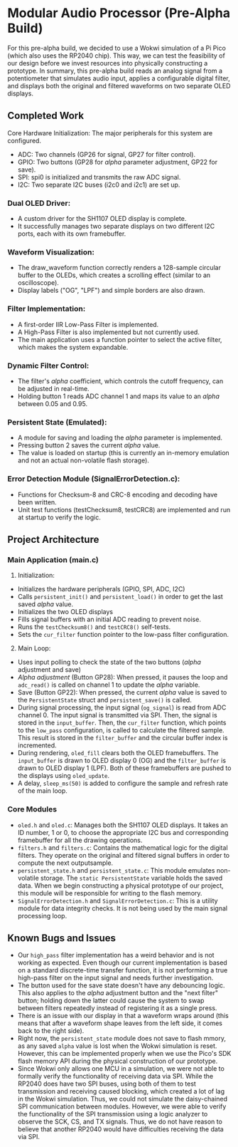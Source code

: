# Modular Audio Processor (Pre-Alpha Build)
For this pre-alpha build, we decided to use a Wokwi simulation of a Pi Pico (which also uses the RP2040 chip). This way, we can test the feasibility of our design before we invest resources into physically constructing a prototype. In summary, this pre-alpha build reads an analog signal from a potentiometer that simulates audio input, applies a configurable digital filter, and displays both the original and filtered waveforms on two separate OLED displays.

## Completed Work
Core Hardware Initialization: The major peripherals for this system are configured.
- ADC: Two channels (GP26 for signal, GP27 for filter control).
- GPIO: Two buttons (GP28 for *alpha* parameter adjustment, GP22 for save).
- SPI: spi0 is initialized and transmits the raw ADC signal.
- I2C: Two separate I2C buses (i2c0 and i2c1) are set up.

### Dual OLED Driver:
- A custom driver for the SH1107 OLED display is complete.
- It successfully manages two separate displays on two different I2C ports, each with its own framebuffer.

### Waveform Visualization:
- The draw_waveform function correctly renders a 128-sample circular buffer to the OLEDs, which creates a scrolling effect (similar to an oscilloscope).
- Display labels ("OG", "LPF") and simple borders are also drawn.

### Filter Implementation:
- A first-order IIR Low-Pass Filter is implemented.
- A High-Pass Filter is also implemented but not currently used.
- The main application uses a function pointer to select the active filter, which makes the system expandable.

### Dynamic Filter Control:
- The filter's *alpha* coefficient, which controls the cutoff frequency, can be adjusted in real-time.
- Holding button 1 reads ADC channel 1 and maps its value to an *alpha* between 0.05 and 0.95.

### Persistent State (Emulated):
- A module for saving and loading the *alpha* parameter is implemented.
- Pressing button 2 saves the current *alpha* value.
- The value is loaded on startup (this is currently an in-memory emulation and not an actual non-volatile flash storage).

### Error Detection Module (SignalErrorDetection.c):
- Functions for Checksum-8 and CRC-8 encoding and decoding have been written.
- Unit test functions (testChecksum8, testCRC8) are implemented and run at startup to verify the logic.

## Project Architecture
### Main Application (main.c)
1.  Initialization:
- Initializes the hardware peripherals (GPIO, SPI, ADC, I2C)
- Calls `persistent_init()` and `persistent_load()` in order to get the last saved *alpha* value.
- Initializes the two OLED displays
- Fills signal buffers with an initial ADC reading to prevent noise.
- Runs the `testChecksum8()` and `testCRC8()` self-tests.
- Sets the `cur_filter` function pointer to the low-pass filter configuration.
2. Main Loop:
- Uses input polling to check the state of the two buttons (*alpha* adjustment and save)
- *Alpha adjustment* (Button GP28): When pressed, it pauses the loop and `adc_read()` is called on channel 1 to update the *alpha* variable.
- Save (Button GP22): When pressed, the current *alpha* value is saved to the `PersistentState` struct and `persistent_save()` is called.
- During signal processing, the input signal (`og_signal`) is read from ADC channel 0. The input signal is transmitted via SPI. Then, the signal is stored in the `input_buffer`. Then, the `cur_filter` function, which points to the `low_pass` configuration, is called to calculate the filtered sample. This result is stored in the `filter_buffer` and the circular buffer index is incremented.
- During rendering, `oled_fill` clears both the OLED framebuffers. The `input_buffer` is drawn to OLED display 0 (OG) and the `filter_buffer` is drawn to OLED display 1 (LPF). Both of these framebuffers are pushed to the displays using `oled_update`.
- A delay, `sleep_ms(50)` is added to configure the sample and refresh rate of the main loop.
### Core Modules
- `oled.h` and `oled.c`: Manages both the SH1107 OLED displays. It takes an ID number, 1 or 0, to choose the appropriate I2C bus and corresponding framebuffer for all the drawing operations.
- `filters.h` and `filters.c`: Contains the mathematical logic for the digital filters. They operate on the original and filtered signal buffers in order to compute the next outputsample.
- `persistent_state.h` and `persistent_state.c`: This module emulates non-volatile storage. The `static PersistentState` variable holds the saved data. When we begin constructing a physical prototype of our project, this module will be responsible for writing to the flash memory.
- `SignalErrorDetection.h` and `SignalErrorDetection.c`: This is a utility module for data integrity checks. It is not being used by the main signal processing loop.

## Known Bugs and Issues
- Our `high_pass` filter implementation has a weird behavior and is not working as expected. Even though our current implementation is based on a standard discrete-time transfer function, it is not performing a true high-pass filter on the input signal and needs further investigation.
- The button used for the save state doesn't have any debouncing logic. This also applies to the *alpha* adjustment button and the "next filter" button; holding down the latter could cause the system to swap between filters repeatedly instead of registering it as a single press.
- There is an issue with our display in that a waveform wraps around (this means that after a waveform shape leaves from the left side, it comes back to the right side).
- Right now, the `persistent_state` module does not save to flash mmory, as any saved `alpha` value is lost when the Wokwi simulation is reset. However, this can be implemented properly when we use the Pico's SDK flash memory API during the physical construction of our prototype.
- Since Wokwi only allows one MCU in a simulation, we were not able to formally verify the functionality of receiving data via SPI. While the RP2040 does have two SPI buses, using both of them to test transmission and receiving caused blocking, which created a lot of lag in the Wokwi simulation. Thus, we could not simulate the daisy-chained SPI communication between modules. However, we were able to verify the functionality of the SPI transmission using a logic analyzer to observe the SCK, CS, and TX signals. Thus, we do not have reason to believe that another RP2040 would have difficulties receiving the data via SPI.